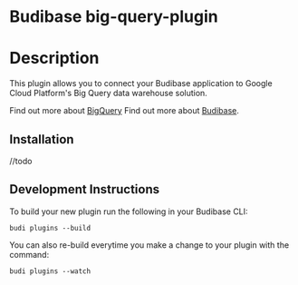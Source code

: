 # Budibase big-query-plugin

# Description

This plugin allows you to connect your Budibase application to Google Cloud Platform's Big Query data warehouse solution. 

Find out more about [BigQuery](https://cloud.google.com/bigquery)
Find out more about [Budibase](https://github.com/Budibase/budibase).

## Installation

//todo 

## Development Instructions

To build your new plugin run the following in your Budibase CLI:
```
budi plugins --build
```

You can also re-build everytime you make a change to your plugin with the command:
```
budi plugins --watch
```


